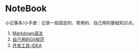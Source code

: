 # NoteBook
小记事本/小手册：记录一些固定的、常用的、自己用的基础知识点。

1. [Markdown语法](/Markdown语法.txt)
2. [自己用的Git规范](/自己用的Git规范.md)
3. [开发工具-IDEA](/开发工具-IDEA.md)
